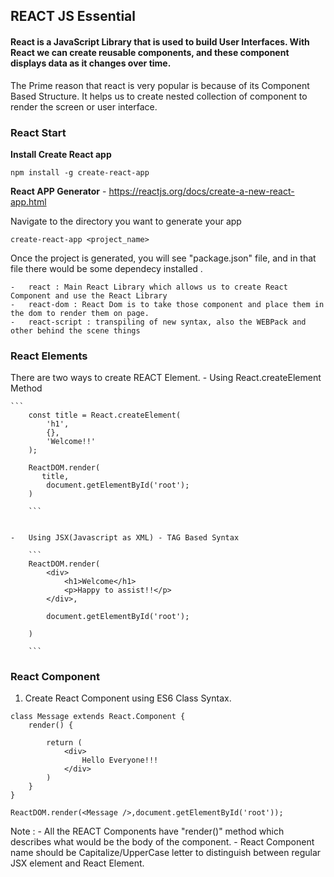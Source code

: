 


## REACT JS Essential ##


#### React is a JavaScript Library that is used to build User Interfaces. With React we can create reusable components, and these component displays data as it changes over time. ### 

The Prime reason that react is very popular is because of its Component Based Structure.
It helps us to create nested collection of component to render the screen or user interface.



### React Start ###

**Install Create React app**
 ```
 npm install -g create-react-app
 ```


**React APP Generator** - https://reactjs.org/docs/create-a-new-react-app.html

Navigate to the directory you want to generate your app 

```
create-react-app <project_name>
``` 

Once the project is generated, you will see "package.json" file, and in that file there would be some 
dependecy installed .

    -   react : Main React Library which allows us to create React Component and use the React Library 
    -   react-dom : React Dom is to take those component and place them in the dom to render them on page.
    -   react-script : transpiling of new syntax, also the WEBPack and other behind the scene things 

    
### React Elements ###
There are two ways to create REACT Element. 
    -   Using React.createElement Method

    ```
        const title = React.createElement(
            'h1',
            {},
            'Welcome!!'
        );

        ReactDOM.render(
           title,
            document.getElementById('root');
        )

        ```


    -   Using JSX(Javascript as XML) - TAG Based Syntax

        ```
        ReactDOM.render(
            <div>
                <h1>Welcome</h1>
                <p>Happy to assist!!</p>
            </div>,

            document.getElementById('root');

        )

        ```


### React Component ###


1. Create React Component using ES6 Class Syntax.

```
class Message extends React.Component {
    render() {

        return (
            <div> 
                Hello Everyone!!!
            </div>
        )
    }
}

ReactDOM.render(<Message />,document.getElementById('root'));

```

Note : 
    -   All the REACT Components have "render()" method which describes what would be the body of the component.
    -   React Component name should be Capitalize/UpperCase letter to distinguish between regular JSX element and React Element.
